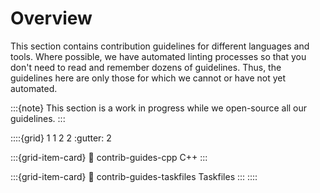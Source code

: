 # Overview

This section contains contribution guidelines for different languages and tools. Where possible, we
have automated linting processes so that you don't need to read and remember dozens of guidelines.
Thus, the guidelines here are only those for which we cannot or have not yet automated.

:::{note}
This section is a work in progress while we open-source all our guidelines.
:::

::::{grid} 1 1 2 2
:gutter: 2

:::{grid-item-card}
:link: contrib-guides-cpp
C++
:::

:::{grid-item-card}
:link: contrib-guides-taskfiles
Taskfiles
:::
::::
